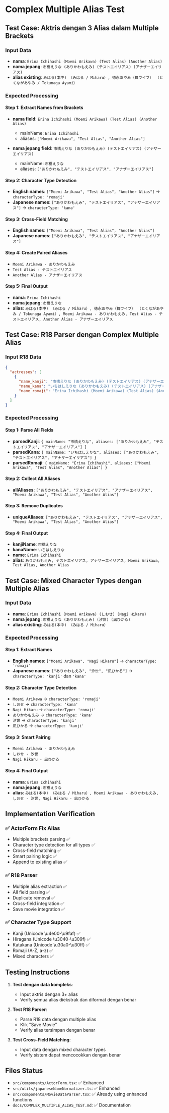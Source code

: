 # Complex Multiple Alias Test

## Test Case: Aktris dengan 3 Alias dalam Multiple Brackets

### Input Data
- **nama**: `Erina Ichihashi (Moemi Arikawa) (Test Alias) (Another Alias)`
- **nama jepang**: `市橋えりな (ありかわもえみ) (テストエイリアス) (アナザーエイリアス)`
- **alias existing**: `みはる(本中) （みはる / Miharu）, 徳永あやみ（舞ワイフ） （とくながあやみ / Tokunaga Ayami）`

### Expected Processing

#### Step 1: Extract Names from Brackets
- **nama field**: `Erina Ichihashi (Moemi Arikawa) (Test Alias) (Another Alias)`
  - mainName: `Erina Ichihashi`
  - aliases: `["Moemi Arikawa", "Test Alias", "Another Alias"]`

- **nama jepang field**: `市橋えりな (ありかわもえみ) (テストエイリアス) (アナザーエイリアス)`
  - mainName: `市橋えりな`
  - aliases: `["ありかわもえみ", "テストエイリアス", "アナザーエイリアス"]`

#### Step 2: Character Type Detection
- **English names**: `["Moemi Arikawa", "Test Alias", "Another Alias"]` → `characterType: 'romaji'`
- **Japanese names**: `["ありかわもえみ", "テストエイリアス", "アナザーエイリアス"]` → `characterType: 'kana'`

#### Step 3: Cross-Field Matching
- **English names**: `["Moemi Arikawa", "Test Alias", "Another Alias"]`
- **Japanese names**: `["ありかわもえみ", "テストエイリアス", "アナザーエイリアス"]`

#### Step 4: Create Paired Aliases
- `Moemi Arikawa - ありかわもえみ`
- `Test Alias - テストエイリアス`
- `Another Alias - アナザーエイリアス`

#### Step 5: Final Output
- **nama**: `Erina Ichihashi`
- **nama jepang**: `市橋えりな`
- **alias**: `みはる(本中) （みはる / Miharu）, 徳永あやみ（舞ワイフ） （とくながあやみ / Tokunaga Ayami）, Moemi Arikawa - ありかわもえみ, Test Alias - テストエイリアス, Another Alias - アナザーエイリアス`

## Test Case: R18 Parser dengan Complex Multiple Alias

### Input R18 Data
```json
{
  "actresses": [
    {
      "name_kanji": "市橋えりな (ありかわもえみ) (テストエイリアス) (アナザーエイリアス)",
      "name_kana": "いちはしえりな (ありかわもえみ) (テストエイリアス) (アナザーエイリアス)",
      "name_romaji": "Erina Ichihashi (Moemi Arikawa) (Test Alias) (Another Alias)"
    }
  ]
}
```

### Expected Processing

#### Step 1: Parse All Fields
- **parsedKanji**: `{ mainName: "市橋えりな", aliases: ["ありかわもえみ", "テストエイリアス", "アナザーエイリアス"] }`
- **parsedKana**: `{ mainName: "いちはしえりな", aliases: ["ありかわもえみ", "テストエイリアス", "アナザーエイリアス"] }`
- **parsedRomaji**: `{ mainName: "Erina Ichihashi", aliases: ["Moemi Arikawa", "Test Alias", "Another Alias"] }`

#### Step 2: Collect All Aliases
- **allAliases**: `["ありかわもえみ", "テストエイリアス", "アナザーエイリアス", "Moemi Arikawa", "Test Alias", "Another Alias"]`

#### Step 3: Remove Duplicates
- **uniqueAliases**: `["ありかわもえみ", "テストエイリアス", "アナザーエイリアス", "Moemi Arikawa", "Test Alias", "Another Alias"]`

#### Step 4: Final Output
- **kanjiName**: `市橋えりな`
- **kanaName**: `いちはしえりな`
- **name**: `Erina Ichihashi`
- **alias**: `ありかわもえみ, テストエイリアス, アナザーエイリアス, Moemi Arikawa, Test Alias, Another Alias`

## Test Case: Mixed Character Types dengan Multiple Alias

### Input Data
- **nama**: `Erina Ichihashi (Moemi Arikawa) (しおせ) (Nagi Hikaru)`
- **nama jepang**: `市橋えりな (ありかわもえみ) (汐世) (凪ひかる)`
- **alias existing**: `みはる(本中) （みはる / Miharu）`

### Expected Processing

#### Step 1: Extract Names
- **English names**: `["Moemi Arikawa", "Nagi Hikaru"]` → `characterType: 'romaji'`
- **Japanese names**: `["ありかわもえみ", "汐世", "凪ひかる"]` → `characterType: 'kanji'` dan `'kana'`

#### Step 2: Character Type Detection
- `Moemi Arikawa` → `characterType: 'romaji'`
- `しおせ` → `characterType: 'kana'`
- `Nagi Hikaru` → `characterType: 'romaji'`
- `ありかわもえみ` → `characterType: 'kana'`
- `汐世` → `characterType: 'kanji'`
- `凪ひかる` → `characterType: 'kanji'`

#### Step 3: Smart Pairing
- `Moemi Arikawa - ありかわもえみ`
- `しおせ - 汐世`
- `Nagi Hikaru - 凪ひかる`

#### Step 4: Final Output
- **nama**: `Erina Ichihashi`
- **nama jepang**: `市橋えりな`
- **alias**: `みはる(本中) （みはる / Miharu）, Moemi Arikawa - ありかわもえみ, しおせ - 汐世, Nagi Hikaru - 凪ひかる`

## Implementation Verification

### ✅ ActorForm Fix Alias
- Multiple brackets parsing ✅
- Character type detection for all types ✅
- Cross-field matching ✅
- Smart pairing logic ✅
- Append to existing alias ✅

### ✅ R18 Parser
- Multiple alias extraction ✅
- All field parsing ✅
- Duplicate removal ✅
- Cross-field integration ✅
- Save movie integration ✅

### ✅ Character Type Support
- Kanji (Unicode \u4e00-\u9faf) ✅
- Hiragana (Unicode \u3040-\u309f) ✅
- Katakana (Unicode \u30a0-\u30ff) ✅
- Romaji (A-Z, a-z) ✅
- Mixed characters ✅

## Testing Instructions

1. **Test dengan data kompleks**:
   - Input aktris dengan 3+ alias
   - Verify semua alias diekstrak dan diformat dengan benar

2. **Test R18 Parser**:
   - Parse R18 data dengan multiple alias
   - Klik "Save Movie"
   - Verify alias tersimpan dengan benar

3. **Test Cross-Field Matching**:
   - Input data dengan mixed character types
   - Verify sistem dapat mencocokkan dengan benar

## Files Status

- `src/components/ActorForm.tsx`: ✅ Enhanced
- `src/utils/japaneseNameNormalizer.ts`: ✅ Enhanced
- `src/components/MovieDataParser.tsx`: ✅ Already using enhanced functions
- `docs/COMPLEX_MULTIPLE_ALIAS_TEST.md`: ✅ Documentation
